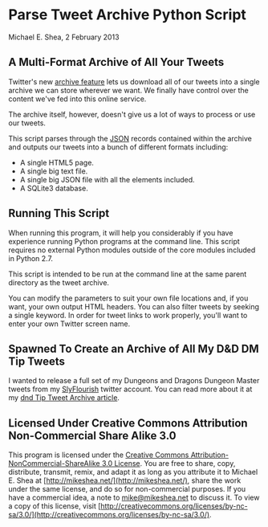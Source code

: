 # Parse Tweet Archive Python Script

Michael E. Shea, 2 February 2013

## A Multi-Format Archive of All Your Tweets

Twitter's new [archive feature](http://blog.twitter.com/2012/12/your-twitter-archive.html) lets us download all of our tweets into a single archive we can store wherever we want. We finally have control over the content we've fed into this online service.

The archive itself, however, doesn't give us a lot of ways to process or use our tweets.

This script parses through the [JSON](http://en.wikipedia.org/wiki/JSON) records contained within the archive and outputs our tweets into a bunch of different formats including:

* A single HTML5 page.
* A single big text file.
* A single big JSON file with all the elements included.
* A SQLite3 database.

## Running This Script

When running this program, it will help you considerably if you have experience running Python programs at the command line. This script requires no external Python modules outside of the core modules included in Python 2.7.

This script is intended to be run at the command line at the same parent directory as the tweet archive.

You can modify the parameters to suit your own file locations and, if you want, your own output HTML headers. You can also filter tweets by seeking a single keyword. In order for tweet links to work properly, you'll want to enter your own Twitter screen name.

## Spawned To Create an Archive of All My D&D DM Tip Tweets

I wanted to release a full set of my Dungeons and Dragons Dungeon Master tweets from my [SlyFlourish](http://twitter.com/slyflourish) twitter account. You can read more about it at my [dnd Tip Tweet Archive article](http://slyflourish.com/dnd_tip_tweet_archive.html).

## Licensed Under Creative Commons Attribution Non-Commercial Share Alike 3.0

This program is licensed under the [Creative Commons Attribution-NonCommercial-ShareAlike 3.0 License](http://creativecommons.org/licenses/by-nc-sa/3.0/). You are free to share, copy, distribute, transmit, remix, and adapt it as long as you attribute it to Michael E. Shea at [http://mikeshea.net/](http://mikeshea.net/), share the work under the same license, and do so for non-commercial purposes. If you have a commercial idea, a note to mike@mikeshea.net to discuss it. To view a copy of this license, visit [http://creativecommons.org/licenses/by-nc-sa/3.0/](http://creativecommons.org/licenses/by-nc-sa/3.0/).